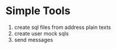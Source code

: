 # Simple Tools
1. create sql files from address plain texts
2. create user mock sqls
3. send messages